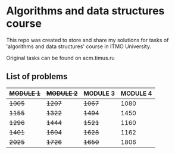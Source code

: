 # Algorithms and data structures course
This repo was created to store and share my solutions for tasks of 'algorithms and data structures' course in ITMO University.

Original tasks can be found on acm.timus.ru

## List of problems 
| ~~__MODULE 1__~~ |  ~~__MODULE 2__~~ |   __MODULE 3__ |  __MODULE 4__ | 
|---|---|---|---|
| ~~1005~~ | ~~1207~~ | ~~1067~~ | 1080 |
| ~~1155~~ | ~~1322~~ | ~~1494~~ | 1450 |
| ~~1296~~ | ~~1444~~ | ~~1521~~ | 1160 |
| ~~1401~~ | ~~1604~~ | ~~1628~~ | 1162 |
| ~~2025~~ | ~~1726~~ | ~~1650~~ | 1806 |
